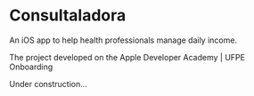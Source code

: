 # Consultaladora
An iOS app to help health professionals manage daily income.

The project developed on the Apple Developer Academy | UFPE Onboarding

Under construction...
